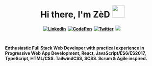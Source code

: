 <p>
  <h1 align="center"><b>Hi there, I'm ZèD 
  <a><img src="https://media.giphy.com/media/WUlplcMpOCEmTGBtBW/giphy.gif" width="40"></a>
  </h1>
</p>

<p align="center">
<a href="https://www.linkedin.com/in/imzihad21/"><img src="https://img.shields.io/badge/linkedin-%230077B5.svg?&style=for-the-badge&logo=linkedin&logoColor=white" alt="LinkedIn" /></a>&nbsp;
<a href="https://codepen.io/IMZihad21"><img src="https://img.shields.io/badge/Codepen-000000?style=for-the-badge&logo=codepen&logoColor=white" alt="CodePen" /></a>&nbsp;
<a href="https://twitter.com/IMZihad21"><img src="https://img.shields.io/badge/Twitter-1DA1F2?style=for-the-badge&logo=twitter&logoColor=white" alt="Twitter" /></a>&nbsp;
<a href="https://hashnode.com/@IMZihad21"><img src="https://img.shields.io/badge/Hashnode-2962FF?style=for-the-badge&logo=hashnode&logoColor=white alt="HashNode" /></a>&nbsp;
</p>

<br/>
<p>Enthusiastic Full Stack Web Developer with practical experience in Progressive Web App Development, React, JavaScript/ES6/ES2017, TypeScript, HTML/CSS. TailwindCSS, SCSS. Scrum & Agile inspired.</p>
<br/>